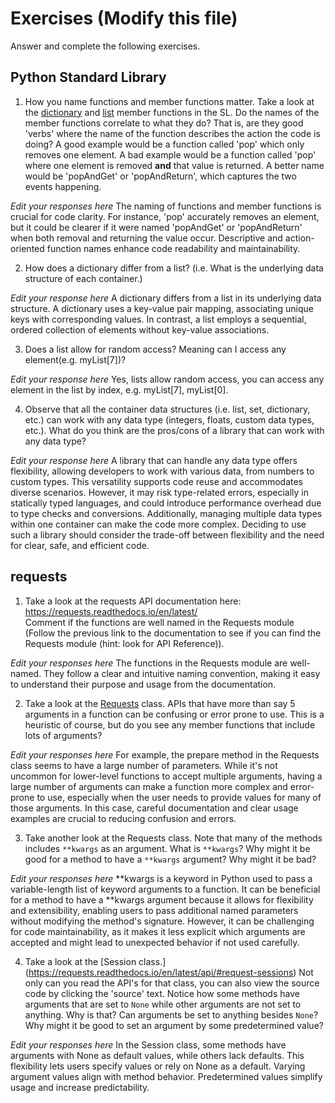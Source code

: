 # Exercises (Modify this file)

Answer and complete the following exercises.

## Python Standard Library

1. How you name functions and member functions matter. Take a look at the [dictionary](https://docs.python.org/3/library/stdtypes.html#typesmapping)
   and [list](https://docs.python.org/3/library/stdtypes.html#sequence-types-list-tuple-range) member functions in the SL.
   Do the names of the member functions correlate to what they do? That is, are they good 'verbs' where the name of the function describes the action the code is doing? A good example would be a function called 'pop' which only removes one element. A bad example would be a function called 'pop' where one element is removed **and** that value is returned. A better name would be 'popAndGet' or 'popAndReturn', which captures the two events happening.

_Edit your responses here_
The naming of functions and member functions is crucial for code clarity. For instance, 'pop' accurately removes an element, but it could be clearer if it were named 'popAndGet' or 'popAndReturn' when both removal and returning the value occur. Descriptive and action-oriented function names enhance code readability and maintainability.

2. How does a dictionary differ from a list? (i.e. What is the underlying data structure of each container.)

_Edit your response here_
A dictionary differs from a list in its underlying data structure. A dictionary uses a key-value pair mapping, associating unique keys with corresponding values. In contrast, a list employs a sequential, ordered collection of elements without key-value associations.

3. Does a list allow for random access? Meaning can I access any element(e.g. myList[7])?

_Edit your response here_
Yes, lists allow random access, you can access any element in the list by index, e.g. myList[7], myList[0].

4. Observe that all the container data structures (i.e. list, set, dictionary, etc.) can work with any data type (integers, floats, custom data types, etc.).
   What do you think are the pros/cons of a library that can work with any data type?

_Edit your response here_
A library that can handle any data type offers flexibility, allowing developers to work with various data, from numbers to custom types. This versatility supports code reuse and accommodates diverse scenarios. However, it may risk type-related errors, especially in statically typed languages, and could introduce performance overhead due to type checks and conversions. Additionally, managing multiple data types within one container can make the code more complex. Deciding to use such a library should consider the trade-off between flexibility and the need for clear, safe, and efficient code.

## requests

1. Take a look at the requests API documentation here: https://requests.readthedocs.io/en/latest/  
   Comment if the functions are well named in the Requests module (Follow the previous link to the documentation to see if you can find the Requests module (hint: look for API Reference)).

_Edit your responses here_
The functions in the Requests module are well-named. They follow a clear and intuitive naming convention, making it easy to understand their purpose and usage from the documentation.

2. Take a look at the [Requests](https://requests.readthedocs.io/en/latest/api/#lower-level-classes) class. APIs that have more than say 5 arguments in a function can be confusing or error prone to use. This is a heuristic of course, but do you see any member functions that include lots of arguments?

_Edit your responses here_
For example, the prepare method in the Requests class seems to have a large number of parameters. While it's not uncommon for lower-level functions to accept multiple arguments, having a large number of arguments can make a function more complex and error-prone to use, especially when the user needs to provide values for many of those arguments. In this case, careful documentation and clear usage examples are crucial to reducing confusion and errors.

3. Take another look at the Requests class. Note that many of the methods includes `**kwargs` as an argument. What is `**kwargs`? Why might it be good for a method to have a `**kwargs` argument? Why might it be bad?

_Edit your responses here_
**kwargs is a keyword in Python used to pass a variable-length list of keyword arguments to a function. It can be beneficial for a method to have a **kwargs argument because it allows for flexibility and extensibility, enabling users to pass additional named parameters without modifying the method's signature. However, it can be challenging for code maintainability, as it makes it less explicit which arguments are accepted and might lead to unexpected behavior if not used carefully.

4. Take a look at the [Session class.] (https://requests.readthedocs.io/en/latest/api/#request-sessions) Not only can you read the API's for that class, you can also view the source code by clicking the 'source' text.
   Notice how some methods have arguments that are set to `None` while other arguments are not set to anything. Why is that? Can arguments be set to anything besides `None`? Why might it be good to set an argument by some predetermined value?

_Edit your responses here_
In the Session class, some methods have arguments with None as default values, while others lack defaults. This flexibility lets users specify values or rely on None as a default. Varying argument values align with method behavior. Predetermined values simplify usage and increase predictability.
